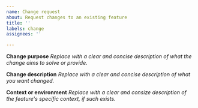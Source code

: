 ```yaml
---
name: Change request
about: Request changes to an existing feature
title: ''
labels: change
assignees: ''

---
```


**Change purpose**
_Replace with a clear and concise description of what the change aims to solve or provide._

**Change description**
_Replace with a clear and concise description of what you want changed._

**Context or environment**
_Replace with a clear and consize description of the feature's specific context, if such exists._
